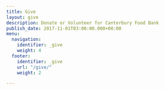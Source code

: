 ```yaml
---
title: Give
layout: give
description: Donate or Volunteer for Canterbury Food Bank
publish_date: 2017-11-01T03:00:00.000+00:00
menu:
  navigation:
    identifier: _give
    weight: 4
  footer:
    identifier: _give
    url: "/give/"
    weight: 2

---
```

